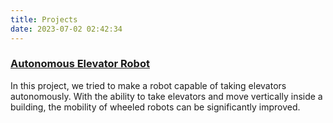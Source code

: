 ```yaml
---
title: Projects
date: 2023-07-02 02:42:34
---
```


### [Autonomous Elevator Robot](/Projects/Elevator/)

In this project, we tried to make a robot capable of taking elevators autonomously. With the ability to take elevators and move vertically inside a building, the mobility of wheeled robots can be significantly improved.